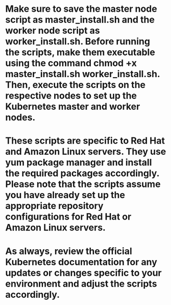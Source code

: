 

# Make sure to save the master node script as master_install.sh and the worker node script as worker_install.sh. Before running the scripts, make them executable using the command chmod +x master_install.sh worker_install.sh. Then, execute the scripts on the respective nodes to set up the Kubernetes master and worker nodes.

# These scripts are specific to Red Hat and Amazon Linux servers. They use yum package manager and install the required packages accordingly. Please note that the scripts assume you have already set up the appropriate repository configurations for Red Hat or Amazon Linux servers.

# As always, review the official Kubernetes documentation for any updates or changes specific to your environment and adjust the scripts accordingly.